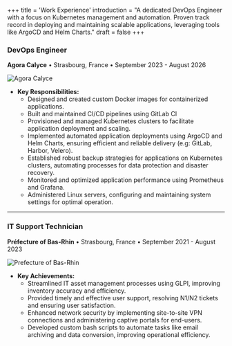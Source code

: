 +++
title = 'Work Experience'
introduction = "A dedicated DevOps Engineer with a focus on Kubernetes management and automation. Proven track record in deploying and maintaining scalable applications, leveraging tools like ArgoCD and Helm Charts."
draft = false
+++

### DevOps Engineer

**Agora Calyce** • Strasbourg, France • September 2023 - August 2026

![Agora Calyce](/images/agora.png)

* **Key Responsibilities:**
  * Designed and created custom Docker images for containerized applications.
  * Built and maintained CI/CD pipelines using GitLab CI
  * Provisioned and managed Kubernetes clusters to facilitate application deployment and scaling.
  * Implemented automated application deployments using ArgoCD and Helm Charts, ensuring efficient and reliable delivery (e.g: GitLab, Harbor, Velero).
  * Established robust backup strategies for applications on Kubernetes clusters, automating processes for data protection and disaster recovery.
  * Monitored and optimized application performance using Prometheus and Grafana.
  * Administered Linux servers, configuring and maintaining system settings for optimal operation.

---

### IT Support Technician

**Préfecture of Bas-Rhin** • Strasbourg, France • September 2021 - August 2023

![Prefecture of Bas-Rhin](/images/prefecture.png)

* **Key Achievements:**
  * Streamlined IT asset management processes using GLPI, improving inventory accuracy and efficiency.
  * Provided timely and effective user support, resolving N1/N2 tickets and ensuring user satisfaction.
  * Enhanced network security by implementing site-to-site VPN connections and administering captive portals for end-users.
  * Developed custom bash scripts to automate tasks like email archiving and data conversion, improving operational efficiency.
